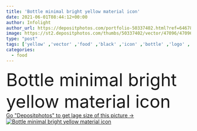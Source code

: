 ```yaml
---
title: 'Bottle minimal bright yellow material icon'
date: 2021-06-01T08:44:12+00:00
author: Infolight
author_url: https://depositphotos.com/portfolio-50337402.html?ref=64678756
image: https://st2.depositphotos.com/thumbs/50337402/vector/47096/470963940/api_thumb_450.jpg?forcejpeg=true
type: "post"
tags: ['yellow' ,'vector' ,'food' ,'black' ,'icon' ,'bottle' ,'logo' ,'squeeze' ,'minimal' ,'eps' ,'premium' ,'merchandising' ,'food and restaurant' ]
categories: 
  - food
---
```

<div aling="center">
            <font size="60"> Bottle minimal bright yellow material icon</font>   
</div>
<div>
    <a href='https://st2.depositphotos.com/thumbs/50337402/vector/47096/470963940/api_thumb_450.jpg?forcejpeg=true?ref=64678756' target=_blank > Go "Depositphotos" to get lage size of this picture ->
        <img href='https://st2.depositphotos.com/thumbs/50337402/vector/47096/470963940/api_thumb_450.jpg?forcejpeg=true?ref=64678756' src='https://st2.depositphotos.com/50337402/47096/v/950/depositphotos_470963940-stock-illustration-bottle-minimal-bright-yellow-material.jpg?forcejpeg=true' alt='Bottle minimal bright yellow material icon' >
    </a>
</div>
